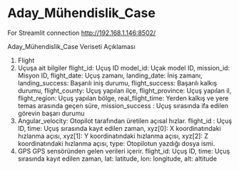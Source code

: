# Aday_Mühendislik_Case

 For Streamlit connection http://192.168.1.146:8502/

Aday_Mühendislik_Case
Veriseti Açıklaması
1) Flight
2) Uçuşa ait bilgiler
  flight_id: Uçuş ID
  model_id: Uçak model ID,
  mission_id: Misyon ID,
  flight_date: Uçuş zamanı,
  landing_date: İniş zamanı,
  landing_success: Başarılı iniş durumu,
  flight_success: Başarılı kalkış durumu,
  flight_county: Uçuş yapılan ilçe,
  flight_province: Uçuş yapılan il,
  flight_region: Uçuş yapılan bölge,
  real_flight_time: Yerden kalkış ve yere temas arasında geçen süre,
  mission_success : Uçuş sırasında ifa edilen görevin başarı durumu
  2) Angular_velocity:
  Otopilot tarafından üretilen açısal hızlar.
  flight_id : Uçuş ID,
  time: Uçuş sırasında kayıt edilen zaman,
  xyz[0]: X koordinatındaki hızlanma açısı,
  xyz[1]: Y koordinatındaki hızlanma açısı,
  xyz[2]: Z koordinatındaki hızlanma açısı,
  type: Otopilotun yazdığı dosya ismi.
  3) GPS
  GPS sensöründen gelen verileri içerir.
  flight_id: Uçuş ID,
  time: Uçuş sırasında kayıt edilen zaman,
  lat: latitude,
  lon: longitude,
  alt: altitude
